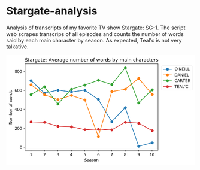 # Stargate-analysis
Analysis of transcripts of my favorite TV show Stargate: SG-1. The script web scrapes transcrips of all episodes and counts the number of words said by each main character by season. As expected, Teal'c is not very talkative.

<p align="center">
  <img src="https://github.com/walachja/Stargate-analysis/blob/master/Number_of_words.png" width="700" title="Number of words of main characters by season.">
</p>

